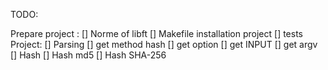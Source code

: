 TODO:

Prepare project : 
    [] Norme of libft
    [] Makefile installation project
    [] tests
Project:
    [] Parsing
        [] get method hash
        [] get option
        [] get INPUT
        [] get argv
    [] Hash
        [] Hash md5
        [] Hash SHA-256
